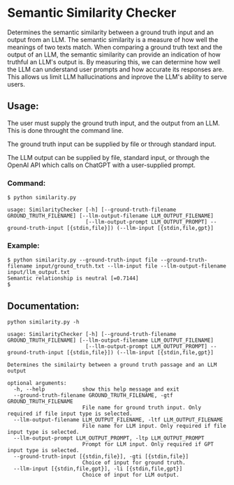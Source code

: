 # Semantic Similarity Checker

Determines the semantic similarity between a ground truth input and an output from an LLM. The semantic similarity is a measure of how well the meanings of two texts match. When comparing a ground truth text and the output of an LLM, the semantic similarity can provide an indication of how truthful an LLM's output is. By measuring this, we can determine how well the LLM can understand user prompts and how accurate its responses are. This allows us limit LLM hallucinations and inprove the LLM's ability to serve users.

## Usage:

The user must supply the ground truth input, and the output from an LLM. This is done throught the command line.

The ground truth input can be supplied by file or through standard input.

The LLM output can be supplied by file, standard input, or through the OpenAI API which calls on ChatGPT with a user-supplied prompt.

### Command:

```                        
$ python similarity.py

usage: SimilarityChecker [-h] [--ground-truth-filename GROUND_TRUTH_FILENAME] [--llm-output-filename LLM_OUTPUT_FILENAME]
                         [--llm-output-prompt LLM_OUTPUT_PROMPT] --ground-truth-input [{stdin,file}]) (--llm-input [{stdin,file,gpt}]
```

### Example:

```
$ python similarity.py --ground-truth-input file --ground-truth-filename input/ground_truth.txt --llm-input file --llm-output-filename input/llm_output.txt
Semantic relationship is neutral [=0.7144]
$
```

## Documentation:

```
python similarity.py -h

usage: SimilarityChecker [-h] [--ground-truth-filename GROUND_TRUTH_FILENAME] [--llm-output-filename LLM_OUTPUT_FILENAME]
                         [--llm-output-prompt LLM_OUTPUT_PROMPT] --ground-truth-input [{stdin,file}]) (--llm-input [{stdin,file,gpt}]

Determines the similairty between a ground truth passage and an LLM output

optional arguments:
  -h, --help            show this help message and exit
  --ground-truth-filename GROUND_TRUTH_FILENAME, -gtf GROUND_TRUTH_FILENAME
                        File name for ground truth input. Only required if file input type is selected.
  --llm-output-filename LLM_OUTPUT_FILENAME, -ltf LLM_OUTPUT_FILENAME
                        File name for LLM input. Only required if file input type is selected.
  --llm-output-prompt LLM_OUTPUT_PROMPT, -ltp LLM_OUTPUT_PROMPT
                        Prompt for LLM input. Only required if GPT input type is selected.
  --ground-truth-input [{stdin,file}], -gti [{stdin,file}]
                        Choice of input for ground truth.
  --llm-input [{stdin,file,gpt}], -li [{stdin,file,gpt}]
                        Choice of input for LLM output.
```

